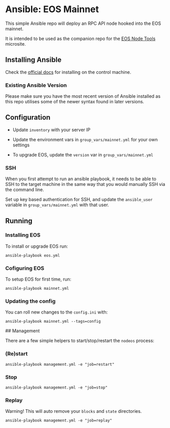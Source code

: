 # Ansible: EOS Mainnet

This simple Ansible repo will deploy an RPC API node hooked into the EOS mainnet.

It is intended to be used as the companion repo for the [EOS Node Tools](https://eosnode.tools/) microsite.

## Installing Ansible

Check the [official docs](http://docs.ansible.com/ansible/latest/installation_guide/intro_installation.html#installing-the-control-machine) for installing on the control machine.

### Existing Ansible Version

Please make sure you have the most recent version of Ansible installed as this repo utilises some of the newer syntax found in later versions. 

## Configuration

- Update `inventory` with your server IP

- Update the environment vars in `group_vars/mainnet.yml` for your own settings

- To upgrade EOS, update the `version` var in `group_vars/mainnet.yml`

### SSH

When you first attempt to run an ansible playbook, it needs to be able to SSH to the target machine in the same way that you would manually SSH via the command line.

Set up key based authentication for SSH, and update the `ansible_user` variable in `group_vars/mainnet.yml` with that user.

## Running

### Installing EOS

To install or upgrade EOS run:

```
ansible-playbook eos.yml
```

### Cofiguring EOS

To setup EOS for first time, run:

```
ansible-playbook mainnet.yml
```

### Updating the config

You can roll new changes to the `config.ini` with:

```
ansible-playbook mainnet.yml --tags=config
```

## Management

There are a few simple helpers to start/stop/restart the `nodeos` process:

### (Re)start

```
ansible-playbook management.yml -e "job=restart"
```

### Stop

```
ansible-playbook management.yml -e "job=stop"
```

### Replay

Warning! This will auto remove your `blocks` and `state` directories.

```
ansible-playbook management.yml -e "job=replay"
```